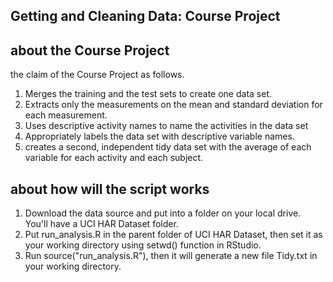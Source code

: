 Getting and Cleaning Data: Course Project
-------

about the Course Project
------------------------
the claim of the Course Project as follows.

1. Merges the training and the test sets to create one data set.
2. Extracts only the measurements on the mean and standard deviation for each measurement. 
3. Uses descriptive activity names to name the activities in the data set
4. Appropriately labels the data set with descriptive variable names. 
5. creates a second, independent tidy data set with the average of each variable for each activity and each subject.

about how will the script works
--------------------------
1. Download the data source and put into a folder on your local drive. You'll have a UCI HAR Dataset folder.
2. Put run_analysis.R in the parent folder of UCI HAR Dataset, then set it as your working directory using setwd() function in RStudio.
3. Run source("run_analysis.R"), then it will generate a new file Tidy.txt in your working directory.

